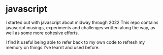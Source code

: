 # javascript

I started out with javascript about midway through 2022
This repo contains javascript musings, experiments and challenges written along the way, as well as some more cohesive efforts.

I find it useful being able to refer back to my own code to refresh my memory on things I've learnt and used before.

